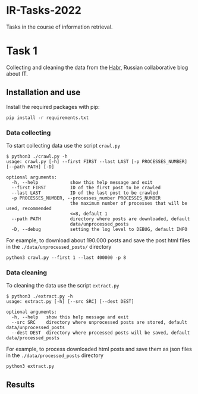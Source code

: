 # IR-Tasks-2022
Tasks in the course of information retrieval.

# Task 1
Collecting and cleaning the data from the [Habr](https://habr.com/ru/all/), Russian collaborative blog about IT.

## Installation and use

Install the required packages with pip:
```
pip install -r requirements.txt
```
### Data collecting
To start collecting data use the script `crawl.py`
```console
$ python3 ./crawl.py -h
usage: crawl.py [-h] --first FIRST --last LAST [-p PROCESSES_NUMBER] [--path PATH] [-D]

optional arguments:
  -h, --help            show this help message and exit
  --first FIRST         ID of the first post to be crawled
  --last LAST           ID of the last post to be crawled
  -p PROCESSES_NUMBER, --processes_number PROCESSES_NUMBER
                        the maximum number of processes that will be used, recommended
                        <=8, default 1
  --path PATH           directory where posts are downloaded, default
                        data/unprocessed_posts
  -D, --debug           setting the log level to DEBUG, default INFO

```
For example, to download about 190.000 posts and save the post html files in the `./data/unprocessed_posts/` directory
```
python3 crawl.py --first 1 --last 400000 -p 8
```
### Data cleaning
To cleaning the data use the script `extract.py`
```console
$ python3 ./extract.py -h
usage: extract.py [-h] [--src SRC] [--dest DEST]

optional arguments:
  -h, --help   show this help message and exit
  --src SRC    directory where unprocessed posts are stored, default data/unprocessed_posts
  --dest DEST  directory where processed posts will be saved, default data/processed_posts

```
For example, to process downloaded html posts and save them as json files in the `./data/processed_posts` directory
```
python3 extract.py
```

## Results
